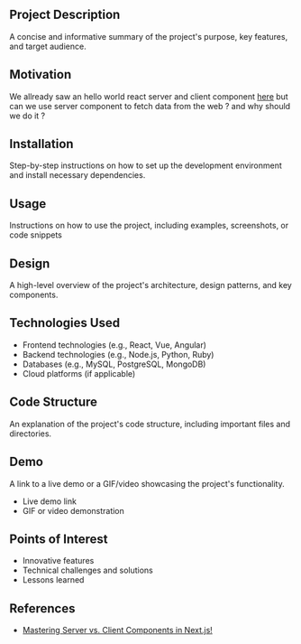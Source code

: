 
<h2 id="project-description">Project Description</h2>
<p>A concise and informative summary of the project's purpose, key features, and target audience.</p>

<h2 id="motivation">Motivation</h2>
We allready saw an hello world react server and client component <a href='https://www.youtube.com/watch?v=7WhcpereZkQ'>here</a> but can we use server component to fetch data from the web ? and why should we do it ?

<h2 id="installation">Installation</h2>
<p>Step-by-step instructions on how to set up the development environment and install necessary dependencies. </p>


<h2 id="usage">Usage</h2>
<p>Instructions on how to use the project, including examples, screenshots, or code snippets</p>


<h2 id="design">Design</h2>
<p>A high-level overview of the project's architecture, design patterns, and key components.</p>

<h2 id="technologies-used">Technologies Used</h2>
<ul>
    <li>Frontend technologies (e.g., React, Vue, Angular)</li>
    <li>Backend technologies (e.g., Node.js, Python, Ruby)</li>
    <li>Databases (e.g., MySQL, PostgreSQL, MongoDB)</li>
    <li>Cloud platforms (if applicable)</li>
</ul>

<h2 id="code-structure">Code Structure</h2>
<p>An explanation of the project's code structure, including important files and directories.</p>

<h2 id="demo">Demo</h2>
<p>A link to a live demo or a GIF/video showcasing the project's functionality.</p>
<ul>
    <li>Live demo link</li>
    <li>GIF or video demonstration</li>
</ul>

<h2 id="points-of-interest">Points of Interest</h2>
<ul>
    <li>Innovative features</li>
    <li>Technical challenges and solutions</li>
    <li>Lessons learned</li>
</ul>

<h2 id="references">References</h2>
<ul>
    <li> <a href='https://www.youtube.com/watch?v=7WhcpereZkQ'>Mastering Server vs. Client Components in Next.js!</a></li>
</ul>

